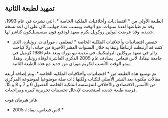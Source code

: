 ## تمهيد لطبعة الثانية

الطبعة الأولى من * اقتصاديات وأخلاقيات الملكية الخاصة *، التي نشرت في عام 1993، وقد تم طباعتها لعدة سنوات.  مع الوقت وبسبب عدة جوانب كان على ان اعد نسخة جديدة، وقد عرضت ليولين روكويل بكرم معهد لودفيغ فون ميسيسليكون كناشر لها.

* خصص اقتصاديات وأخلاقيات الملكية الخاصة * لمعلمي ، موراي ن. روثبارد، الذي كنت قد ارتبطت ارتباطا وثيقا به خلال السنوات العشر الأخيرة من حياته، أولا كباحث زائر في معهد بروكلين البوليتكنيك في مدينة نيو يورك وبعد عام 1986 كزميل في جامعة نيفادا، لاس فيغاس. يصادف عام 2005 الذكرى العاشرة لوفاة روثبارد. وهذا، يبدو الوقت الأنسب لتكريم موراي من جديد مع هذه الطبعة الثانية.

تم توسيع هذه الطبعة من * اقتصاديات وأخلاقيات الملكية الخاصة *. وتم إضافة أربعة مقالات مكتوبة بعد النشر الأصلي للكتاب ولكنها ذات صلة موضوعيا لموضوعه المركزي من الأسس الاقتصادي والأخلاقي للمؤسسة الملكية الخاصة ألفصول 6 و 7 و 8 و 15. فرصة طبعة جديدة  استخدمت لإدخال تحسينات تحريرية كبيرة ومراجعات.

هانز هيرمان هوب

* لاس فيغاس، نيفادا، 2005 *
